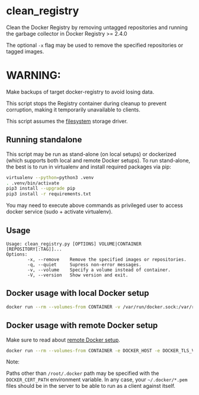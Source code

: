 # clean_registry
Clean the Docker Registry by removing untagged repositories and running the garbage collector in Docker Registry >= 2.4.0

The optional ``-x`` flag may be used to remove the specified repositories or tagged images.

# WARNING:

Make backups of target docker-registry to avoid losing data.

This script stops the Registry container during cleanup to prevent corruption, making it temporarily unavailable to clients.

This script assumes the [filesystem](https://github.com/docker/distribution/blob/master/docs/configuration.md#storage) storage driver.

## Running standalone

This script may be run as stand-alone (on local setups) or dockerized (which supports both local and remote Docker setups). To run stand-alone, the best is to run in virtualenv and install required packages via pip:

```bash
virtualenv --python=python3 .venv
. .venv/bin/activate
pip3 install --upgrade pip
pip3 install -r requirements.txt
```

You may need to execute above commands as privileged user to access docker service (sudo + activate virtualenv).

## Usage

```
Usage: clean_registry.py [OPTIONS] VOLUME|CONTAINER [REPOSITORY[:TAG]]...
Options:
        -x, --remove    Remove the specified images or repositories.
        -q, --quiet     Supress non-error messages.
        -v, --volume    Specify a volume instead of container.
        -V, --version   Show version and exit.
```

## Docker usage with local Docker setup

```bash
docker run --rm --volumes-from CONTAINER -v /var/run/docker.sock:/var/run/docker.sock ricardobranco/clean_registry [OPTIONS] CONTAINER [REPOSITORY[:TAG]] ...
```

## Docker usage with remote Docker setup

Make sure to read about [remote Docker setup](https://docs.docker.com/engine/security/https/#secure-by-default).

```bash
docker run --rm --volumes-from CONTAINER -e DOCKER_HOST -e DOCKER_TLS_VERIFY=1 -v /root/.docker:/root/.docker ricardobranco/clean_registry [OPTIONS] CONTAINER [REPOSITORY[:TAG]]...
```

Note:

Paths other than ``/root/.docker`` path may be specified with the ``DOCKER_CERT_PATH`` environment variable.  In any case, your ``~/.docker/*.pem`` files should be in the server to be able to run as a client against itself.
